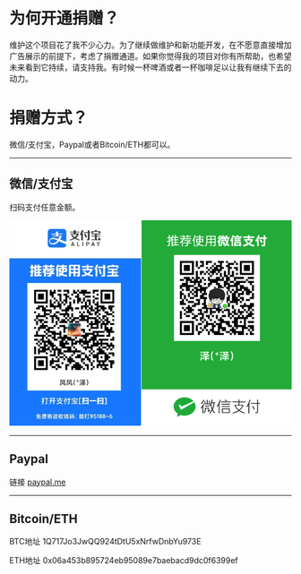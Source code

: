# 为何开通捐赠？

维护这个项目花了我不少心力。为了继续做维护和新功能开发，在不愿意直接增加广告展示的前提下，考虑了捐赠通道。如果你觉得我的项目对你有所帮助，也希望未来看到它持续，请支持我。有时候一杯啤酒或者一杯咖啡足以让我有继续下去的动力。


# 捐赠方式？

微信/支付宝，Paypal或者Bitcoin/ETH都可以。 

---
## 微信/支付宝

扫码支付任意金额。

![Image of qrcode](qrcode.png)

---

## Paypal

链接 [paypal.me](paypal.me/windviki)

---

## Bitcoin/ETH

BTC地址 1Q717Jo3JwQQ924tDtU5xNrfwDnbYu973E

ETH地址 0x06a453b895724eb95089e7baebacd9dc0f6399ef

